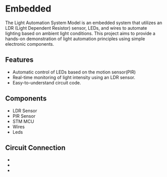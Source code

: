 # Embedded
The Light Automation System Model is an embedded system that utilizes an LDR (Light Dependent Resistor) sensor, LEDs, and wires to automate lighting based on ambient light conditions. 
This project aims to provide a hands-on demonstration of light automation principles using simple electronic components.
## Features
- Automatic control of LEDs based on the motion sensor(PIR)
- Real-time monitoring of light intensity using an LDR sensor.
- Easy-to-understand circuit code.
## Components
- LDR Sensor 
- PIR Sensor
- STM MCU 
- Wires
- Leds 
## Circuit Connection 
-
-
-
